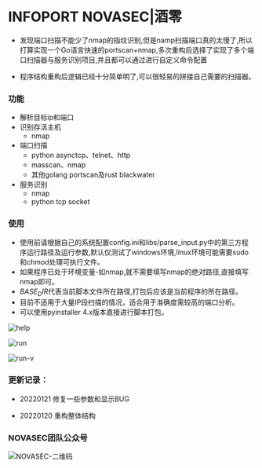 # INFOPORT  NOVASEC|酒零

* 发现端口扫描不能少了nmap的指纹识别,但是namp扫描端口真的太慢了,所以打算实现一个Go语言快速的portscan+nmap,多次重构后选择了实现了多个端口扫描器与服务识别项目,并且都可以通过进行自定义命令配置

* 程序结构重构后逻辑已经十分简单明了,可以很轻易的拼接自己需要的扫描器。

### 功能

* 解析目标ip和端口
* 识别存活主机
  * nmap
* 端口扫描
  * python asynctcp、telnet、http 
  * masscan、nmap 
  * 其他golang portscan及rust blackwater 
* 服务识别
  * nmap
  * python tcp socket

### 使用

* 使用前请根据自己的系统配置config.ini和libs/parse_input.py中的第三方程序运行路径及运行参数,默认仅测试了windows环境,linux环境可能需要sudo和chmod处理可执行文件。
* 如果程序已处于环境变量-如nmap,就不需要填写nmap的绝对路径,直接填写nmap即可。
* $BASE_DIR$代表当前脚本文件所在路径,打包后应该是当前程序的所在路径。
* 目前不适用于大量IP段扫描的情况，适合用于准确度需较高的端口分析。 
* 可以使用pyinstaller 4.x版本直接进行脚本打包。 


![help](https://user-images.githubusercontent.com/46115146/150475963-224a086e-9183-421f-a808-6c7615364843.png)


![run](https://user-images.githubusercontent.com/46115146/150475950-0e29a307-2068-4f2c-bee5-43ead36cc00e.png)


![run-v](https://user-images.githubusercontent.com/46115146/150475939-d163e3a1-0702-4eae-9706-348a2cb9c9a3.png)


### 更新记录：

* 20220121 修复一些参数和显示BUG

* 20220120 重构整体结构


### NOVASEC团队公众号

![NOVASEC-二维码](https://user-images.githubusercontent.com/46115146/150318610-ad46b4bb-d98e-44c5-ac88-207654f1d3c6.jpg)

